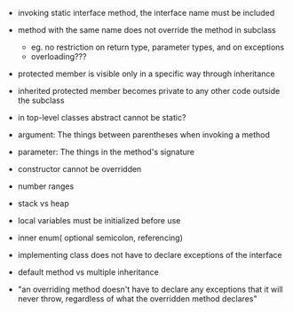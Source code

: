 * invoking static interface method, the interface name must be included
* method with the same name does not override the method in subclass
  * eg. no restriction on return type, parameter types, and on exceptions
  * overloading???
* protected member is visible only in a specific way through inheritance
* inherited protected member becomes private to any other code outside the subclass
* in top-level classes abstract cannot be static?
* argument: The things between parentheses when invoking a method
* parameter: The things in the method's signature
* constructor cannot be overridden
* number ranges
* stack vs heap
* local variables must be initialized before use
* inner enum( optional semicolon, referencing)
* implementing class does not have to declare exceptions of the interface

* default method vs multiple inheritance

* "an overriding method
   doesn't have to declare any exceptions that it will never throw, regardless of
   what the overridden method declares"